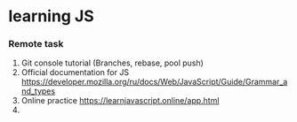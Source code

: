 # learning JS


### Remote task

1. Git console tutorial (Branches, rebase, pool push)
2. Official documentation for JS https://developer.mozilla.org/ru/docs/Web/JavaScript/Guide/Grammar_and_types
3. Online practice https://learnjavascript.online/app.html
4. 
